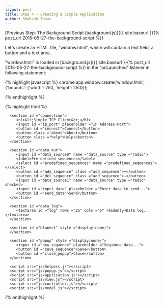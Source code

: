 ```yaml
---
layout: post
title: Step 4 - Creating a Simple Application
author: Shahzeb Ihsan
---
```


[Previous Step: The Background Script (background.js)]({{ site.baseurl }}{% post_url 2015-05-27-the-background-script %})

Let's create an HTML file, "window.html", which will contain a text field, a button and a text area.

"window.html" is loaded in [background.js]({{ site.baseurl }}{% post_url 2015-05-27-the-background-script %}) in the "onLaunched" listener in following statement:

{% highlight javascript %}
chrome.app.window.create('window.html',
                         {'bounds': {'width': 250, 'height': 250}});

{% endhighlight %}


{% highlight html %}
<!doctype html>
<html>
   <head>
      <meta charset="utf-8">
      <title>Simple TCP Client</title>
      <link rel ="stylesheet" href ="css/style.css">
   </head>

   <body>

      <section id ="connection">
         <h1>&lt;Simple TCP Client&gt;</h1>
         <input id ="ip_port" placeholder ="IP Address:Port">
         <button id ="connect">Connect</button>
         <button class ="about">About</button>
         <button class ="help">Help</button>
      </section>

      <section id ="data_out">
         <input id ="data_source0" name ="data_source" type ="radio">
         <label>Pre-defined sequences</label>
         <select id ="predefined_sequences" name ="predefined_sequences"></select>
         <button id ="add_sequence" class ="add_sequence">+</button>
         <button id ="del_sequence" class ="add_sequence">‒</button>
         <input id ="data_source1" name ="data_source" type ="radio" checked>
         <input id ="input_data" placeholder ="Enter data to send...">
         <button id ="send_data">Send</button>
      </section>

      <section id ="data_log">
         <textarea id ="log" rows ="25" cols ="5" readonly>Data log...</textarea>
      </section>

      <section id ="blanket" style ="display:none;">
      </section>

      <section id ="popup" style ="display:none;">
         <input id ="new_sequence" placeholder ="Sequence data...">
         <button id ="save_sequence">Save</button>
         <button id ="close_popup">Close</button>
      </section>

      <script src="js/helpers.js"></script>
      <script src="js/popup.js"></script>
      <script src="js/application.js"></script>
      <script src="js/view.js"></script>
      <script src="js/controller.js"></script>
      <script src="js/model.js"></script>
   </body>
</html>
{% endhighlight %}
